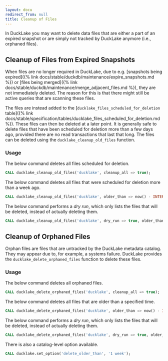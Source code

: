 ```yaml
---
layout: docu
redirect_from: null
title: Cleanup of Files
---
```


In DuckLake you may want to delete data files that are either a part of an expired snapshot or are simply not tracked by DuckLake anymore (i.e., orphaned files).

## Cleanup of Files from Expired Snapshots

When files are no longer required in DuckLake, due to e.g. [snapshots being expired]({% link docs/stable/duckdb/maintenance/expire_snapshots.md %}) or [files being merged]({% link docs/stable/duckdb/maintenance/merge_adjacent_files.md %}), they are not immediately deleted.
The reason for this is that there might still be active queries that are scanning these files.

The files are instead added to the [`ducklake_files_scheduled_for_deletion` table]({% link docs/stable/specification/tables/ducklake_files_scheduled_for_deletion.md %}).
These files can then be deleted at a later point.
It is generally safe to delete files that have been scheduled for deletion more than a few days ago, provided there are no read transactions that last that long.
The files can be deleted using the `ducklake_cleanup_old_files` function.

### Usage

The below command deletes all files scheduled for deletion.

```sql
CALL ducklake_cleanup_old_files('ducklake', cleanup_all => true);
```

The below command deletes all files that were scheduled for deletion more than a week ago.

```sql
CALL ducklake_cleanup_old_files('ducklake', older_than => now() - INTERVAL '1 week');
```

The below command performs a *dry run*, which only lists the files that will be deleted, instead of actually deleting them.

```sql
CALL ducklake_cleanup_old_files('ducklake', dry_run => true, older_than => now() - INTERVAL '1 week');
```

## Cleanup of Orphaned Files

Orphan files are files that are untracked by the DuckLake metadata catalog. They may appear due to, for example, a systems failure. DuckLake provides the `ducklake_delete_orphaned_files` function to delete these files.

### Usage

The below command deletes all orphaned files.

```sql
CALL ducklake_delete_orphaned_files('ducklake', cleanup_all => true);
```

The below command deletes all files that are older than a specified time.

```sql
CALL ducklake_delete_orphaned_files('ducklake', older_than => now() - INTERVAL '1 week');
```

The below command performs a *dry run*, which only lists the files that will be deleted, instead of actually deleting them.

```sql
CALL ducklake_delete_orphaned_files('ducklake', dry_run => true, older_than => now() - INTERVAL '1 week');
```

There is also a catalog-level option available.

```sql
CALL ducklake.set_option('delete_older_than', '1 week');
```
